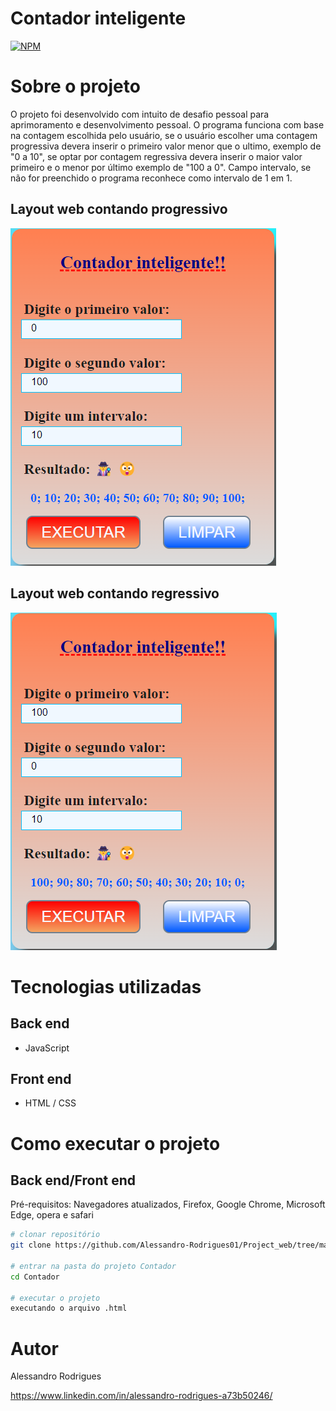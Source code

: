# Contador inteligente
[![NPM](https://img.shields.io/npm/l/react)](https://github.com/Alessandro-Rodrigues01/Project_web/blob/main/LICENSE) 

# Sobre o projeto
O projeto foi desenvolvido com intuito de desafio pessoal para aprimoramento e desenvolvimento pessoal.
O programa funciona com base na contagem escolhida pelo usuário, se o usuário escolher uma contagem progressiva devera inserir o primeiro valor menor que o ultimo, exemplo de "0 a 10", se optar por contagem regressiva devera inserir o maior valor primeiro e o menor por último exemplo de "100 a 0".
Campo intervalo, se não for preenchido o programa reconhece como intervalo de 1 em 1.


## Layout web contando progressivo
![Web 1](https://github.com/Alessandro-Rodrigues01/Project_web/blob/main/Contador/assets/contador-progressivo.png)


## Layout web contando regressivo
![Web 1](https://github.com/Alessandro-Rodrigues01/Project_web/blob/main/Contador/assets/contador-regressivo.png)



# Tecnologias utilizadas
## Back end
- JavaScript
  
## Front end
- HTML / CSS


# Como executar o projeto

## Back end/Front end
Pré-requisitos: Navegadores atualizados, Firefox, Google Chrome, Microsoft Edge, opera e safari

```bash
# clonar repositório
git clone https://github.com/Alessandro-Rodrigues01/Project_web/tree/main/Contador

# entrar na pasta do projeto Contador
cd Contador

# executar o projeto
executando o arquivo .html
```

# Autor
Alessandro Rodrigues

https://www.linkedin.com/in/alessandro-rodrigues-a73b50246/

